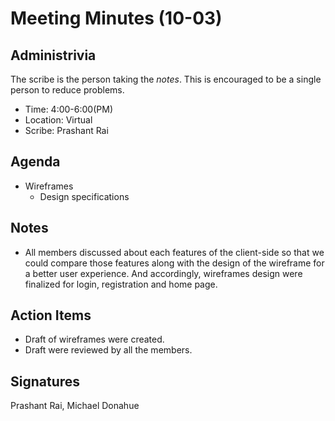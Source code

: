 
# Meeting Minutes (10-03)

## Administrivia
The scribe is the person taking the _notes_. This is encouraged to be a single person to reduce problems.
* Time: 4:00-6:00(PM)
* Location: Virtual
* Scribe: Prashant Rai

## Agenda
* Wireframes
  * Design specifications

## Notes
* All members discussed about each features of the client-side so that we could compare those features along with the design of the wireframe for a better user experience. And accordingly, wireframes design were finalized for login, registration and home page.


## Action Items
* Draft of wireframes were created.
* Draft were reviewed by all the members.

## Signatures
Prashant Rai, Michael Donahue
